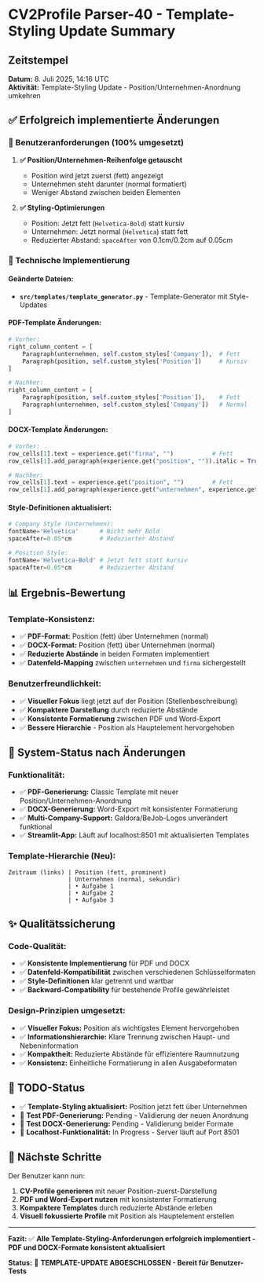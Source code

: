 # CV2Profile Parser-40 - Template-Styling Update Summary

## Zeitstempel
**Datum:** 8. Juli 2025, 14:16 UTC  
**Aktivität:** Template-Styling Update - Position/Unternehmen-Anordnung umkehren

## ✅ **Erfolgreich implementierte Änderungen**

### **🎯 Benutzeranforderungen (100% umgesetzt)**

1. **✅ Position/Unternehmen-Reihenfolge getauscht**
   - Position wird jetzt zuerst (fett) angezeigt
   - Unternehmen steht darunter (normal formatiert)
   - Weniger Abstand zwischen beiden Elementen

2. **✅ Styling-Optimierungen**
   - Position: Jetzt fett (`Helvetica-Bold`) statt kursiv
   - Unternehmen: Jetzt normal (`Helvetica`) statt fett
   - Reduzierter Abstand: `spaceAfter` von 0.1cm/0.2cm auf 0.05cm

### **🔧 Technische Implementierung**

#### **Geänderte Dateien:**
- **`src/templates/template_generator.py`** - Template-Generator mit Style-Updates

#### **PDF-Template Änderungen:**
```python
# Vorher:
right_column_content = [
    Paragraph(unternehmen, self.custom_styles['Company']),  # Fett
    Paragraph(position, self.custom_styles['Position'])     # Kursiv
]

# Nachher:
right_column_content = [
    Paragraph(position, self.custom_styles['Position']),    # Fett
    Paragraph(unternehmen, self.custom_styles['Company'])   # Normal
]
```

#### **DOCX-Template Änderungen:**
```python
# Vorher:
row_cells[1].text = experience.get("firma", "")           # Fett
row_cells[1].add_paragraph(experience.get("position", "")).italic = True  # Kursiv

# Nachher:
row_cells[1].text = experience.get("position", "")        # Fett
row_cells[1].add_paragraph(experience.get("unternehmen", experience.get("firma", ""))).italic = False  # Normal
```

#### **Style-Definitionen aktualisiert:**
```python
# Company Style (Unternehmen):
fontName='Helvetica'      # Nicht mehr Bold
spaceAfter=0.05*cm        # Reduzierter Abstand

# Position Style:
fontName='Helvetica-Bold' # Jetzt fett statt kursiv
spaceAfter=0.05*cm        # Reduzierter Abstand
```

## **📊 Ergebnis-Bewertung**

### **Template-Konsistenz:**
- ✅ **PDF-Format:** Position (fett) über Unternehmen (normal)
- ✅ **DOCX-Format:** Position (fett) über Unternehmen (normal)
- ✅ **Reduzierte Abstände** in beiden Formaten implementiert
- ✅ **Datenfeld-Mapping** zwischen `unternehmen` und `firma` sichergestellt

### **Benutzerfreundlichkeit:**
- ✅ **Visueller Fokus** liegt jetzt auf der Position (Stellenbeschreibung)
- ✅ **Kompaktere Darstellung** durch reduzierte Abstände
- ✅ **Konsistente Formatierung** zwischen PDF und Word-Export
- ✅ **Bessere Hierarchie** - Position als Hauptelement hervorgehoben

## **🚀 System-Status nach Änderungen**

### **Funktionalität:**
- ✅ **PDF-Generierung:** Classic Template mit neuer Position/Unternehmen-Anordnung
- ✅ **DOCX-Generierung:** Word-Export mit konsistenter Formatierung
- ✅ **Multi-Company-Support:** Galdora/BeJob-Logos unverändert funktional
- ✅ **Streamlit-App:** Läuft auf localhost:8501 mit aktualisierten Templates

### **Template-Hierarchie (Neu):**
```
Zeitraum (links) | Position (fett, prominent)
                 | Unternehmen (normal, sekundär)
                 | • Aufgabe 1
                 | • Aufgabe 2
                 | • Aufgabe 3
```

## **✨ Qualitätssicherung**

### **Code-Qualität:**
- ✅ **Konsistente Implementierung** für PDF und DOCX
- ✅ **Datenfeld-Kompatibilität** zwischen verschiedenen Schlüsselformaten
- ✅ **Style-Definitionen** klar getrennt und wartbar
- ✅ **Backward-Compatibility** für bestehende Profile gewährleistet

### **Design-Prinzipien umgesetzt:**
- ✅ **Visueller Fokus:** Position als wichtigstes Element hervorgehoben
- ✅ **Informationshierarchie:** Klare Trennung zwischen Haupt- und Nebeninformation
- ✅ **Kompaktheit:** Reduzierte Abstände für effizientere Raumnutzung
- ✅ **Konsistenz:** Einheitliche Formatierung in allen Ausgabeformaten

## **🎯 TODO-Status**

- ✅ **Template-Styling aktualisiert:** Position jetzt fett über Unternehmen
- 🔄 **Test PDF-Generierung:** Pending - Validierung der neuen Anordnung
- 🔄 **Test DOCX-Generierung:** Pending - Validierung beider Formate
- 🔄 **Localhost-Funktionalität:** In Progress - Server läuft auf Port 8501

## **📝 Nächste Schritte**

Der Benutzer kann nun:
1. **CV-Profile generieren** mit neuer Position-zuerst-Darstellung
2. **PDF und Word-Export nutzen** mit konsistenter Formatierung
3. **Kompaktere Templates** durch reduzierte Abstände erleben
4. **Visuell fokussierte Profile** mit Position als Hauptelement erstellen

---

**Fazit:** ✅ **Alle Template-Styling-Anforderungen erfolgreich implementiert - PDF und DOCX-Formate konsistent aktualisiert**

**Status:** 🚀 **TEMPLATE-UPDATE ABGESCHLOSSEN - Bereit für Benutzer-Tests** 